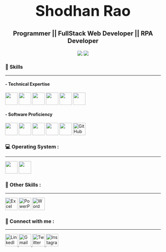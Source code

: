 <h1 align="center" style="font-size: 48px;">Shodhan Rao</h1>

<p align="center" style="font-size: 20px;">
<b> Programmer || FullStack Web Developer || RPA Developer</b>
</p>

<p align="center">
  <img src="https://komarev.com/ghpvc/?username=shodhanraoo&style=flat-square"/>
  <a href="https://shodhan-rao-portfolio.netlify.app" target="_blank">
    <img src="https://img.shields.io/badge/Portfolio-blue?style=flat-square&logo=appveyor" />
  </a>
</p>

<h3>🔧 Skills</h3>
<hr>

<h4>- Technical Expertise</h4>
<p>
  <img src="https://cdn.jsdelivr.net/gh/devicons/devicon/icons/html5/html5-original.svg" height="40"/>
  <img src="https://cdn.jsdelivr.net/gh/devicons/devicon/icons/css3/css3-original.svg" height="40"/>
  <img src="https://cdn.jsdelivr.net/gh/devicons/devicon/icons/javascript/javascript-original.svg" height="40"/>
  <img src="https://cdn.jsdelivr.net/gh/devicons/devicon/icons/java/java-original.svg" height="40"/>
  <img src="https://cdn.jsdelivr.net/gh/devicons/devicon/icons/mongodb/mongodb-original.svg" height="40"/>
  <img src="https://cdn.jsdelivr.net/gh/devicons/devicon/icons/nodejs/nodejs-original.svg" height="40"/>
</p>

<h4>- Software Proficiency</h4>
<p>
  <img src="https://cdn.jsdelivr.net/gh/devicons/devicon/icons/git/git-original.svg" height="40"/>
  <img src="https://cdn.jsdelivr.net/gh/devicons/devicon/icons/vscode/vscode-original.svg" height="40"/>
  <img src="https://cdn.jsdelivr.net/gh/devicons/devicon/icons/jupyter/jupyter-original.svg" height="40"/>
  <img src="https://cdn.jsdelivr.net/gh/devicons/devicon/icons/netlify/netlify-original.svg" height="40"/>
  <img src="https://cdn.jsdelivr.net/gh/devicons/devicon/icons/figma/figma-original.svg" height="40"/> 
  <img src="https://img.icons8.com/ios-glyphs/50/ffffff/github.png" height="40" alt="GitHub"/>

 

</p>

<h3>💻 Operating System :</h3>
<hr>
<p>
  <img src="https://cdn.jsdelivr.net/gh/devicons/devicon/icons/windows8/windows8-original.svg" height="40"/>
  <img src="https://cdn.jsdelivr.net/gh/devicons/devicon/icons/linux/linux-original.svg" height="40"/>
</p>

<h3>🔧 Other Skills :</h3>
<hr>
<p align="left">
  <img src="https://img.icons8.com/color/48/microsoft-excel-2019--v1.png" height="40" alt="Excel"/>
  <img src="https://img.icons8.com/color/48/microsoft-powerpoint-2019--v1.png" height="40" alt="PowerPoint"/>
  <img src="https://img.icons8.com/color/48/microsoft-word-2019--v1.png" height="40" alt="Word"/>
</p>

<h3>🤝 Connect with me :</h3>
<hr>
<p align="left">
  <a href="https://www.linkedin.com/in/shodhan-rao" target="_blank">
    <img src="https://img.icons8.com/color/48/linkedin.png" height="40" alt="LinkedIn"/>
  </a>
  <a href="mailto:shodhanrao15@gmail.com" target="_blank">
    <img src="https://img.icons8.com/color/48/gmail-new.png" height="40" alt="Gmail"/>
  </a>
  <a href="https://x.com/ShodhanRao89366" target="_blank">
    <img src="https://img.icons8.com/ios-filled/50/000000/twitterx--v2.png" height="40" alt="Twitter X"/>
  </a>
  <a href="https://www.instagram.com/shodanrao/" target="_blank">
    <img src="https://img.icons8.com/color/48/instagram-new--v1.png" height="40" alt="Instagram"/>
  </a> 
</p>
